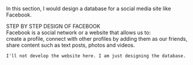 In this section, I would design a database for a social media site like Facebook.		
		
STEP BY STEP DESIGN OF FACEBOOK		
	Facebook is a social network or a website that allows us to:	
		create a profile,
		connect with other profiles by adding them as our friends,
		share content such as text posts, photos and videos.
		
	I'll not develop the website here. I am just designing the database.	


